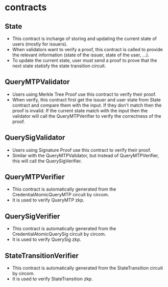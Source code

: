 # contracts

## State
- This contract is incharge of storing and updating the current state of users (mostly for issuers). 
- When validators want to verify a proof, this contract is called to provide the relevant information (state of the issuer, state of the user, ...).
- To update the current state, user must send a proof to prove that the next state statisfy the state transition circuit.

## QueryMTPValidator
- Users using Merkle Tree Proof use this contract to verify their proof. 
- When verify, this contract first get the issuer and user state from State contract and compare them with the input. If they don't match then the proof is invalid. If the current state match with the input then the validator will call the QueryMTPVerifier to verify the correctness of the proof.

## QuerySigValidator
- Users using Signature Proof use this contract to verify their proof.
- Similar with the QueryMTPValidator, but instead of QueryMTPVerifier, this will call the QuerySigVerifier.

## QueryMTPVerifier
- This contract is automatically generated from the CredentialAtomicQueryMTP circuit by circom.
- It is used to verify QueryMTP zkp.

## QuerySigVerifier
- This contract is automatically generated from the CredentialAtomicQuerySig circuit by circom.
- It is used to verify QuerySig zkp.

## StateTransitionVerifier
- This contract is automatically generated from the StateTransition circuit by circom.
- It is used to verify StateTransition zkp.
